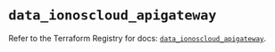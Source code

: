 # `data_ionoscloud_apigateway`

Refer to the Terraform Registry for docs: [`data_ionoscloud_apigateway`](https://registry.terraform.io/providers/ionos-cloud/ionoscloud/6.7.1/docs/data-sources/apigateway).
